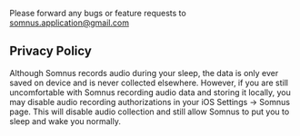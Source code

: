Please forward any bugs or feature requests to somnus.application@gmail.com

## Privacy Policy

Although Somnus records audio during your sleep, the data is only ever saved on device and is never collected elsewhere. However, if you are still uncomfortable with Somnus recording audio data and storing it locally, you may disable audio recording authorizations in your iOS Settings -> Somnus page. This will disable audio collection and still allow Somnus to put you to sleep and wake you normally. 
